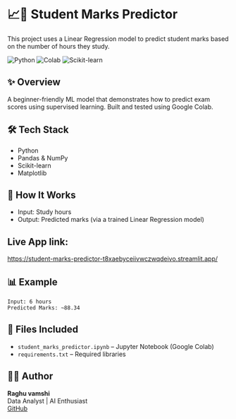 # 📈🎯 Student Marks Predictor

This project uses a Linear Regression model to predict student marks based on the number of hours they study.

![Python](https://img.shields.io/badge/Python-3.8-blue)
![Colab](https://img.shields.io/badge/Colab-Google-yellow)
![Scikit-learn](https://img.shields.io/badge/ML-Scikit--learn-orange)

## ✨ Overview
A beginner-friendly ML model that demonstrates how to predict exam scores using supervised learning. Built and tested using Google Colab.

## 🛠 Tech Stack
- Python
- Pandas & NumPy
- Scikit-learn
- Matplotlib

## 🚀 How It Works
- Input: Study hours
- Output: Predicted marks (via a trained Linear Regression model)

## Live App link: 
https://student-marks-predictor-t8xaebyceiivwczwqdeivo.streamlit.app/

## 📊 Example
```
Input: 6 hours
Predicted Marks: ~88.34
```

## 📁 Files Included
- `student_marks_predictor.ipynb` – Jupyter Notebook (Google Colab)
- `requirements.txt` – Required libraries

## 👩‍💻 Author
**Raghu vamshi**  
Data Analyst | AI Enthusiast  
[GitHub](https://github.com/raghuvadicherla)
